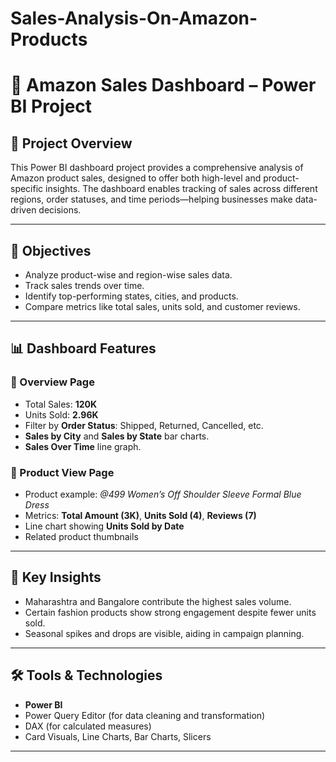 # Sales-Analysis-On-Amazon-Products
# 🛒 Amazon Sales Dashboard – Power BI Project

## 📌 Project Overview

This Power BI dashboard project provides a comprehensive analysis of Amazon product sales, designed to offer both high-level and product-specific insights. The dashboard enables tracking of sales across different regions, order statuses, and time periods—helping businesses make data-driven decisions.

---

## 🎯 Objectives

- Analyze product-wise and region-wise sales data.
- Track sales trends over time.
- Identify top-performing states, cities, and products.
- Compare metrics like total sales, units sold, and customer reviews.

---

## 📊 Dashboard Features

### 🔹 Overview Page
- Total Sales: **120K**
- Units Sold: **2.96K**
- Filter by **Order Status**: Shipped, Returned, Cancelled, etc.
- **Sales by City** and **Sales by State** bar charts.
- **Sales Over Time** line graph.

### 🔹 Product View Page
- Product example: *@499 Women’s Off Shoulder Sleeve Formal Blue Dress*
- Metrics: **Total Amount (3K)**, **Units Sold (4)**, **Reviews (7)**
- Line chart showing **Units Sold by Date**
- Related product thumbnails

---

## 📍 Key Insights

- Maharashtra and Bangalore contribute the highest sales volume.
- Certain fashion products show strong engagement despite fewer units sold.
- Seasonal spikes and drops are visible, aiding in campaign planning.

---

## 🛠️ Tools & Technologies

- **Power BI**
- Power Query Editor (for data cleaning and transformation)
- DAX (for calculated measures)
- Card Visuals, Line Charts, Bar Charts, Slicers

---

